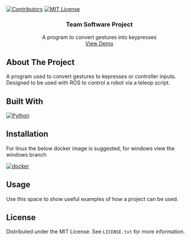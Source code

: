 <a name="readme-top"></a>

[![Contributors][contributors-shield]][contributors-url]
[![MIT License][license-shield]][license-url]

  <h3 align="center">Team Software Project</h3>

  <p align="center">
    A program to convert gestures into keypresses
    <br />
    <a href="https://youtu.be/sMdeBvYmKsk?si=4Sz1jXiuWLt7q8oO">View Demo</a>
  </p>
</div>



<!-- ABOUT THE PROJECT -->
## About The Project

A program used to convert gestures to kepresses or controller inputs. Designed to be used with ROS to control a robot via a teleop script.



## Built With

[![Python][Python]][Python-url]


## Installation

For linux the below docker image is suggested, for windows view the windows branch

[![docker][docker]][docker-url]



<!-- USAGE EXAMPLES -->
## Usage

Use this space to show useful examples of how a project can be used. 



<!-- LICENSE -->
## License

Distributed under the MIT License. See `LICENSE.txt` for more information.




<!-- MARKDOWN LINKS & IMAGES -->
<!-- https://www.markdownguide.org/basic-syntax/#reference-style-links -->
[contributors-shield]: https://img.shields.io/badge/Contributors-5-blue?style=for-the-badge
[contributors-url]: https://github.com/max-hill-4/sentiment-tweet-analysis/graphs/contributors


[license-shield]: https://img.shields.io/github/license/othneildrew/Best-README-Template.svg?style=for-the-badge
[license-url]: https://github.com/

[Python]: https://img.shields.io/badge/Python-3776AB?style=for-the-badge&logo=python&logoColor=white
[Python-url]: https://www.python.org/

[docker]: https://img.shields.io/badge/docker-3776AB?style=for-the-badge&logo=docker&logoColor=white
[docker-url]: https://hub.docker.com/r/bahtes/gestures-to-keypress
